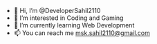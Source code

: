 - 👋 Hi, I’m @DeveloperSahil2110
- 👀 I’m interested in Coding and Gaming
- 🌱 I’m currently learning Web Development
- 📫 You can reach me msk.sahil2110@gmail.com

<!---
DeveloperSahil2110/DeveloperSahil2110 is a ✨ special ✨ repository because its `README.md` (this file) appears on your GitHub profile.
You can click the Preview link to take a look at your changes.
--->
